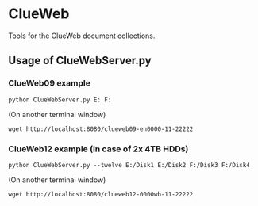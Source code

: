 # ClueWeb
Tools for the ClueWeb document collections.
## Usage of ClueWebServer.py
### ClueWeb09 example
`python ClueWebServer.py E: F:`

(On another terminal window)

`wget http://localhost:8080/clueweb09-en0000-11-22222`

### ClueWeb12 example (in case of 2x 4TB HDDs)

`python ClueWebServer.py --twelve E:/Disk1 E:/Disk2 F:/Disk3 F:/Disk4`

(On another terminal window)

`wget http://localhost:8080/clueweb12-0000wb-11-22222`
